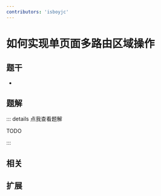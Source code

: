 ```yaml
---
contributors: 'isboyjc'
---
```


# 如何实现单页面多路由区域操作



## 题干

- 



## 题解

::: details 点我查看题解

  TODO

:::



## 相关



## 扩展
